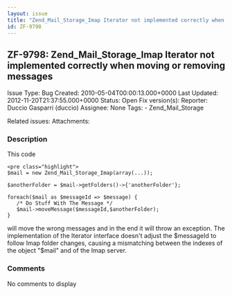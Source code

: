 ```yaml
---
layout: issue
title: "Zend_Mail_Storage_Imap Iterator not implemented correctly when moving or removing messages"
id: ZF-9798
---
```


ZF-9798: Zend\_Mail\_Storage\_Imap Iterator not implemented correctly when moving or removing messages
------------------------------------------------------------------------------------------------------

 Issue Type: Bug Created: 2010-05-04T00:00:13.000+0000 Last Updated: 2012-11-20T21:37:55.000+0000 Status: Open Fix version(s): 
 Reporter:  Duccio Gasparri (duccio)  Assignee:  None  Tags: - Zend\_Mail\_Storage
 
 Related issues: 
 Attachments: 
### Description

This code

 
    <pre class="highlight"> 
    $mail = new Zend_Mail_Storage_Imap(array(...));
    
    $anotherFolder = $mail->getFolders()->{'anotherFolder'};
    
    foreach($mail as $messageId => $message) {
       /* Do Stuff With The Message */
       $mail->moveMessage($messageId,$anotherFolder);
    }


will move the wrong messages and in the end it will throw an exception. The implementation of the Iterator interface doesn't adjust the $messageId to follow Imap folder changes, causing a mismatching between the indexes of the object "$mail" and of the Imap server.

 

 

### Comments

No comments to display